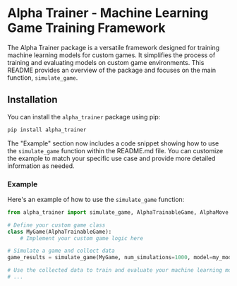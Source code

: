 # Alpha Trainer - Machine Learning Game Training Framework

The Alpha Trainer package is a versatile framework designed for training machine learning models for custom games. It simplifies the process of training and evaluating models on custom game environments. This README provides an overview of the package and focuses on the main function, `simulate_game`.

## Installation

You can install the `alpha_trainer` package using pip:

```bash
pip install alpha_trainer
```

The "Example" section now includes a code snippet showing how to use the `simulate_game` function within the README.md file. You can customize the example to match your specific use case and provide more detailed information as needed.


### Example

Here's an example of how to use the `simulate_game` function:

```python
from alpha_trainer import simulate_game, AlphaTrainableGame, AlphaMove

# Define your custom game class
class MyGame(AlphaTrainableGame):
    # Implement your custom game logic here

# Simulate a game and collect data
game_results = simulate_game(MyGame, num_simulations=1000, model=my_model)

# Use the collected data to train and evaluate your machine learning model
# ...
```
